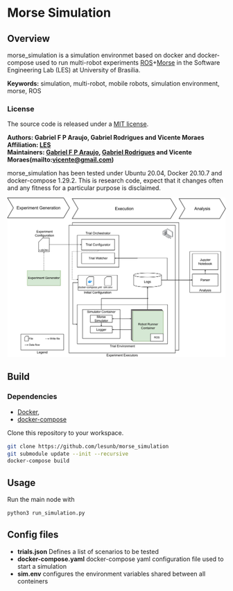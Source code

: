 # Morse Simulation

## Overview

<!-- morse_simulation is a simulation environment used to run multi-robot experiments using docker+ROS+Morse. -->
morse_simulation is a simulation environmet based on docker and docker-compose used to run multi-robot experiments [ROS]+[Morse] in the Software Engineering Lab (LES) at University of Brasilia.

**Keywords:** simulation, multi-robot, mobile robots, simulation environment, morse, ROS

### License

The source code is released under a [MIT license](LICENSE).

**Authors: Gabriel F P Araujo, Gabriel Rodrigues and Vicente Moraes<br />
Affiliation: [LES](http://les.unb.br//)<br />
Maintainers: [Gabriel F P Araujo](mailto:gabriel.fp.araujo@gmail.com), [Gabriel Rodrigues](mailto:gabrielsr@gmail.com) and Vicente Moraes(mailto:vicente@gmail.com)**

morse_simulation has been tested under Ubuntu 20.04, Docker 20.10.7 and docker-compose 1.29.2. This is research code, expect that it changes often and any fitness for a particular purpose is disclaimed.

![Execution Pipeline](docs/pipeline_execution2.png)

<!-- ### Publications

If you use this work in an academic context, please cite the following publication(s):

* P. Fankhauser, M. Bloesch, C. Gehring, M. Hutter, and R. Siegwart: **PAPER TITLE**. IEEE/RSJ International Conference on Intelligent Robots and Systems (IROS), 2015. ([PDF](http://dx.doi.org/10.3929/ethz-a-010173654))

        @inproceedings{Fankhauser2015,
            author = {Fankhauser, P\'{e}ter and Hutter, Marco},
            booktitle = {IEEE/RSJ International Conference on Intelligent Robots and Systems (IROS)},
            title = {{PAPER TITLE}},
            publisher = {IEEE},
            year = {2015}
        }
 -->

## Build

### Dependencies

- [Docker](https://docs.docker.com/get-docker/),
- [docker-compose](https://docs.docker.com/compose/install/)


Clone this repository to your workspace.

```bash
git clone https://github.com/lesunb/morse_simulation
git submodule update --init --recursive
docker-compose build
```

## Usage

Run the main node with
```bash
python3 run_simulation.py
```

## Config files

* **trials.json** Defines a list of scenarios to be tested
* **docker-compose.yaml** docker-compose yaml configuration file used to start a simulation
* **sim.env** configures the environment variables shared between all conteiners

<!-- ## Disclaimer

This code is used in research, have a good time! -->

<!-- # Package Name

## Overview

This is a template: replace, remove, and add where required. Describe here what this package does and what it's meant for in a few sentences.

**Keywords:** example, package, template

### License

The source code is released under a [BSD 3-Clause license](ros_package_template/LICENSE).

**Author: Péter Fankhauser<br />
Affiliation: [ANYbotics](https://www.anybotics.com/)<br />
Maintainer: Péter Fankhauser, pfankhauser@anybotics.com**

The PACKAGE NAME package has been tested under [ROS] Indigo and Ubuntu 14.04. This is research code, expect that it changes often and any fitness for a particular purpose is disclaimed.

[![Build Status](http://rsl-ci.ethz.ch/buildStatus/icon?job=ros_best_practices)](http://rsl-ci.ethz.ch/job/ros_best_practices/)


![Example image](doc/example.jpg)


### Publications

If you use this work in an academic context, please cite the following publication(s):

* P. Fankhauser, M. Bloesch, C. Gehring, M. Hutter, and R. Siegwart: **PAPER TITLE**. IEEE/RSJ International Conference on Intelligent Robots and Systems (IROS), 2015. ([PDF](http://dx.doi.org/10.3929/ethz-a-010173654))

        @inproceedings{Fankhauser2015,
            author = {Fankhauser, P\'{e}ter and Hutter, Marco},
            booktitle = {IEEE/RSJ International Conference on Intelligent Robots and Systems (IROS)},
            title = {{PAPER TITLE}},
            publisher = {IEEE},
            year = {2015}
        }


## Installation

### Installation from Packages

To install all packages from the this repository as Debian packages use

    sudo apt-get install ros-indigo-...

### Building from Source

#### Dependencies

- [Robot Operating System (ROS)](http://wiki.ros.org) (middleware for robotics),
- [Eigen] (linear algebra library)

    sudo apt-get install libeigen3-dev


#### Building

To build from source, clone the latest version from this repository into your catkin workspace and compile the package using

  cd catkin_workspace/src
  git clone https://github.com/ethz-asl/ros_package_template.git
  cd ../
  catkin_make


### Unit Tests

Run the unit tests with

  catkin_make run_tests_ros_package_template


## Usage

Describe the quickest way to run this software, for example:

Run the main node with

  roslaunch ros_package_template ros_package_template.launch

## Config files

Config file folder/set 1

* **config_file_1.yaml** Shortly explain the content of this config file

Config file folder/set 2

* **...**

## Launch files

* **launch_file_1.launch:** shortly explain what is launched (e.g standard simulation, simulation with gdb,...)

     Argument set 1

     - **`argument_1`** Short description (e.g. as commented in launch file). Default: `default_value`.

    Argument set 2

    - **`...`**

* **...**

## Nodes

### ros_package_template

Reads temperature measurements and computed the average.


#### Subscribed Topics

* **`/temperature`** ([sensor_msgs/Temperature])

  The temperature measurements from which the average is computed.


#### Published Topics

...


#### Services

* **`get_average`** ([std_srvs/Trigger])

  Returns information about the current average. For example, you can trigger the computation from the console with

    rosservice call /ros_package_template/get_average


#### Parameters

* **`subscriber_topic`** (string, default: "/temperature")

  The name of the input topic.

* **`cache_size`** (int, default: 200, min: 0, max: 1000)

  The size of the cache.


### NODE_B_NAME

...


## Bugs & Feature Requests

Please report bugs and request features using the [Issue Tracker](https://github.com/ethz-asl/ros_best_practices/issues).


[ROS]: http://www.ros.org
[rviz]: http://wiki.ros.org/rviz
[Eigen]: http://eigen.tuxfamily.org
[std_srvs/Trigger]: http://docs.ros.org/api/std_srvs/html/srv/Trigger.html
[sensor_msgs/Temperature]: http://docs.ros.org/api/sensor_msgs/html/msg/Temperature.html
 -->
[ROS]: http://www.ros.org
[Morse]: https://www.openrobots.org/morse/doc/stable/morse.html
